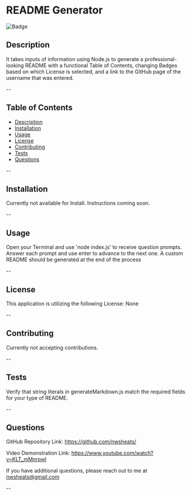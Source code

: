 
# README Generator
  
  
![Badge](https://img.shields.io/badge/LICENSE-None-pink?style=for-the-badge&logo=github)
  
  
## Description
  
It takes inputs of information using Node.js to generate a professional-looking README with a functional Table of Contents, changing Badges based on which License is selected, and a link to the GitHub page of the username that was entered.
  
  
--
  
  
## Table of Contents
  
- [Description](#description)
- [Installation](#installation)
- [Usage](#usage)
- [License](#license)
- [Contributing](#contributing)
- [Tests](#tests)
- [Questions](#questions)
  
  
--
  
  
## Installation
  
Currently not available for Install. Instructions coming soon.
  
  
--
  
  
## Usage
  
Open your Terminal and use 'node index.js' to receive question prompts. Answer each prompt and use enter to advance to the next one. A custom README should be generated at the end of the process
  
  
--
  
  
## License
  
This application is utilizing the following License: None
  
  
  
--
  
  
## Contributing
  
Currently not accepting contributions.
  
  
--
  
  
## Tests
  
Verify that string literals in generateMarkdown.js match the required fields for your type of README.
  
  
--
  
  
## Questions
  
  
GitHub Repository Link: https://github.com/nwsheats/

Video Demonstration Link: https://www.youtube.com/watch?v=KLT_mMnrpwI
  
If you have additional questions, please reach out to me at nwsheats@gmail.com
  
--
  
  
